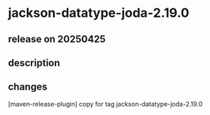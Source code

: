 # jackson-datatype-joda-2.19.0

## release on 20250425

## description

## changes

[maven-release-plugin] copy for tag jackson-datatype-joda-2.19.0

